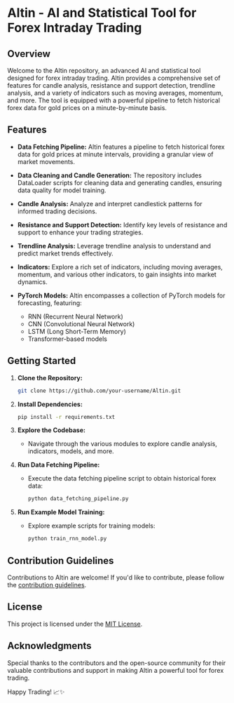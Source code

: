 # Altin - AI and Statistical Tool for Forex Intraday Trading

## Overview

Welcome to the Altin repository, an advanced AI and statistical tool designed for forex intraday trading. Altin provides a comprehensive set of features for candle analysis, resistance and support detection, trendline analysis, and a variety of indicators such as moving averages, momentum, and more. The tool is equipped with a powerful pipeline to fetch historical forex data for gold prices on a minute-by-minute basis.

## Features

- **Data Fetching Pipeline:** Altin features a pipeline to fetch historical forex data for gold prices at minute intervals, providing a granular view of market movements.

- **Data Cleaning and Candle Generation:** The repository includes DataLoader scripts for cleaning data and generating candles, ensuring data quality for model training.

- **Candle Analysis:** Analyze and interpret candlestick patterns for informed trading decisions.
  
- **Resistance and Support Detection:** Identify key levels of resistance and support to enhance your trading strategies.

- **Trendline Analysis:** Leverage trendline analysis to understand and predict market trends effectively.

- **Indicators:** Explore a rich set of indicators, including moving averages, momentum, and various other indicators, to gain insights into market dynamics.

- **PyTorch Models:** Altin encompasses a collection of PyTorch models for forecasting, featuring:
  - RNN (Recurrent Neural Network)
  - CNN (Convolutional Neural Network)
  - LSTM (Long Short-Term Memory)
  - Transformer-based models
  
## Getting Started

1. **Clone the Repository:**
   ```bash
   git clone https://github.com/your-username/Altin.git
   ```

2. **Install Dependencies:**
   ```bash
   pip install -r requirements.txt
   ```

3. **Explore the Codebase:**
   - Navigate through the various modules to explore candle analysis, indicators, models, and more.

4. **Run Data Fetching Pipeline:**
   - Execute the data fetching pipeline script to obtain historical forex data:
     ```bash
     python data_fetching_pipeline.py
     ```

5. **Run Example Model Training:**
   - Explore example scripts for training models:
     ```bash
     python train_rnn_model.py
     ```

## Contribution Guidelines

Contributions to Altin are welcome! If you'd like to contribute, please follow the [contribution guidelines](CONTRIBUTING.md).

## License

This project is licensed under the [MIT License](LICENSE).

## Acknowledgments

Special thanks to the contributors and the open-source community for their valuable contributions and support in making Altin a powerful tool for forex trading.

Happy Trading! 📈✨
